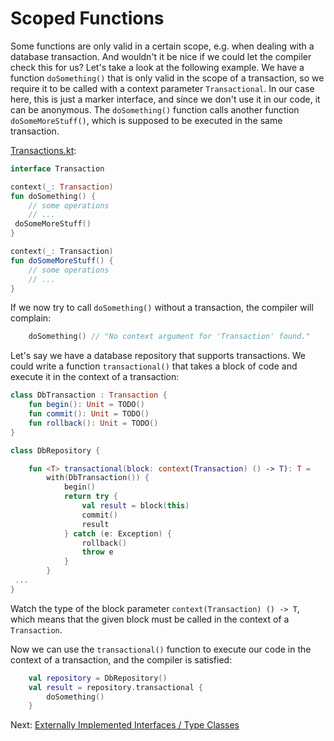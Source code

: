 # Scoped Functions

Some functions are only valid in a certain scope, e.g. when dealing with a database transaction. And wouldn't it be nice
if we could let the compiler check this for us? Let's take a look at the following example. We have a function `doSomething()`
that is only valid in the scope of a transaction, so we require it to be called with a context parameter `Transactional`.
In our case here, this is just a marker interface, and since we don't use it in our code, it can be anonymous. The `doSomething()`
function calls another function `doSomeMoreStuff()`, which is supposed to be executed in the same transaction.

[Transactions.kt](../main/context-parameters/src/main/kotlin/com/github/ralfstuckert/kcr/Transactions.kt):
```kotlin
interface Transaction

context(_: Transaction)
fun doSomething() {
    // some operations
    // ...
 doSomeMoreStuff()
}

context(_: Transaction)
fun doSomeMoreStuff() {
    // some operations
    // ...
}
```

If we now try to call `doSomething()` without a transaction, the compiler will complain:

```kotlin
    doSomething() // "No context argument for 'Transaction' found."
```

Let's say we have a database repository that supports transactions. We could write a function `transactional()` that takes a
block of code and execute it in the context of a transaction:

```kotlin
class DbTransaction : Transaction {
    fun begin(): Unit = TODO()
    fun commit(): Unit = TODO()
    fun rollback(): Unit = TODO()
}

class DbRepository {

    fun <T> transactional(block: context(Transaction) () -> T): T =
        with(DbTransaction()) {
            begin()
            return try {
                val result = block(this)
                commit()
                result
            } catch (e: Exception) {
                rollback()
                throw e
            }
        }
 ...
}
```

Watch the type of the block parameter `context(Transaction) () -> T`, which means that the given block
must be called in the context of a `Transaction`.

Now we can use the `transactional()` function to execute our code in the context of a transaction, and the compiler
is satisfied:

```kotlin
    val repository = DbRepository()
    val result = repository.transactional {
        doSomething()
    }
```

Next: [Externally Implemented Interfaces / Type Classes](type_classes.md)
